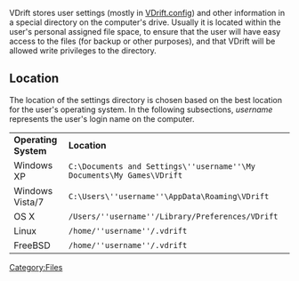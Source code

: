 VDrift stores user settings (mostly in [VDrift.config](VDrift_config.md)) and other information in a special directory on the computer's drive. Usually it is located within the user's personal assigned file space, to ensure that the user will have easy access to the files (for backup or other purposes), and that VDrift will be allowed write privileges to the directory.

Location
--------

The location of the settings directory is chosen based on the best location for the user's operating system. In the following subsections, *username* represents the user's login name on the computer.

|                      |                                                                       |
|----------------------|-----------------------------------------------------------------------|
| **Operating System** | **Location**                                                          |
| Windows XP           | `C:\Documents and Settings\''username''\My Documents\My Games\VDrift` |
| Windows Vista/7      | `C:\Users\''username''\AppData\Roaming\VDrift`                        |
| OS X                 | `/Users/''username''/Library/Preferences/VDrift`                      |
| Linux                | `/home/''username''/.vdrift`                                          |
| FreeBSD              | `/home/''username''/.vdrift`                                          |

<Category:Files>
